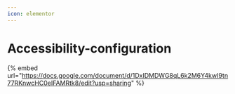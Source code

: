 ```yaml
---
icon: elementor
---
```


# Accessibility-configuration



{% embed url="https://docs.google.com/document/d/1DxIDMDWG8qL6k2M6Y4kwI9tn77RKnwcHC0eIFAMRtk8/edit?usp=sharing" %}
